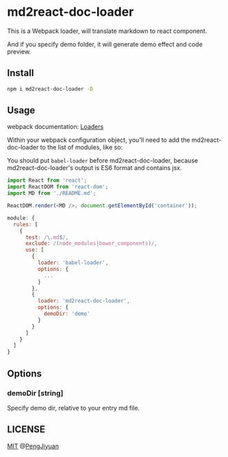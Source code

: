 # md2react-doc-loader

This is a Webpack loader, will translate markdown to react component.

And if you specify demo folder, it will generate demo effect and code preview.

## Install

```bash
npm i md2react-doc-loader -D
```

## Usage

webpack documentation: [Loaders](https://webpack.js.org/loaders/)

Within your webpack configuration object, you'll need to add the md2react-doc-loader to the list of modules, like so:

You should put `babel-loader` before md2react-doc-loader, because md2react-doc-loader's output is ES6 format and contains jsx.

```js
import React from 'react';
import ReactDOM from 'react-dom';
import MD from './README.md';

ReactDOM.render(<MD />, document.getElementById('container'));
```

```js
module: {
  rules: [
    {
      test: /\.md$/,
      exclude: /(node_modules|bower_components)/,
      use: [
        {
          loader: 'babel-loader',
          options: {
            ...
          }
        },
        {
          loader: 'md2react-doc-loader',
          options: {
            demoDir: 'demo'
          }
        }
      ]
    }
  ]
}
```

## Options

### demoDir [string]

Specify demo dir, relative to your entry md file.

## LICENSE

[MIT](./LICENSE) @[PengJiyuan](https://github.com/PengJiyuan)
